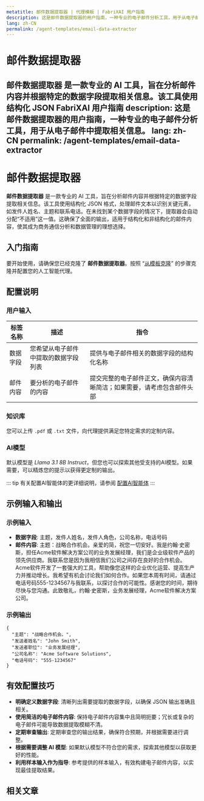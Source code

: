 ```yaml
---
metatitle: 邮件数据提取器 | 代理模板 | FabriXAI 用户指南
description: 这是邮件数据提取器的用户指南，一种专业的电子邮件分析工具，用于从电子邮件中提取相关信息。
lang: zh-CN
permalink: /agent-templates/email-data-extractor
---
```


# 邮件数据提取器

**邮件数据提取器** 是一款专业的 AI 工具，旨在分析邮件内容并根据特定的数据字段提取相关信息。该工具使用结构化 JSON FabriXAI 用户指南
description: 这是邮件数据提取器的用户指南，一种专业的电子邮件分析工具，用于从电子邮件中提取相关信息。
lang: zh-CN
permalink: /agent-templates/email-data-extractor
---

# 邮件数据提取器

**邮件数据提取器** 是一款专业的 AI 工具，旨在分析邮件内容并根据特定的数据字段提取相关信息。该工具使用结构化 JSON 格式，处理邮件文本以识别关键元素，如发件人姓名、主题和联系电话。在未找到某个数据字段的情况下，提取器会自动分配“不适用”这一值。这确保了全面的输出，适用于结构化和非结构化的邮件内容，使其成为商务通信分析和数据管理的理想选择。

## 入门指南

要开始使用，请确保您已经克隆了 **邮件数据提取器**。按照 “[从模板克隆](/en-us/clone-from-template)” 的步骤克隆并配置您的人工智能代理。

## 配置说明

### 用户输入

| 标签名称   | 描述                                     | 指令                                              |
|------------|------------------------------------------|---------------------------------------------------|
| 数据字段   | 您希望从电子邮件中提取的数据字段列表      | 提供与电子邮件相关的数据字段的结构化名称          |
| 邮件内容   | 要分析的电子邮件的内容                    | 提交完整的电子邮件正文，确保内容清晰简洁；如果需要，请考虑包含邮件头部 |

### 知识库

您可以上传 `.pdf` 或 `.txt` 文件，向代理提供满足您特定需求的定制内容。

### AI模型

默认模型是 *Llama 3.1 8B Instruct*，但您也可以探索其他受支持的AI模型。如果需要，可以精炼您的提示以获得更定制的输出。

::: tip
有关配置AI智能体的更详细说明，请参阅 [配置AI智能体](/en-us/configuer-ai-agent/)
:::

## 示例输入和输出

### 示例输入

- **数据字段**: 主题，发件人姓名，发件人角色，公司名称，电话号码
- **邮件内容**: 主题：战略合作机会。亲爱的简，祝您一切安好。我是约翰·史密斯，担任Acme软件解决方案公司的业务发展经理，我们是企业级软件产品的领先供应商。我联系您是因为我相信我们公司之间存在良好的合作机会。Acme软件开发了一套强大的工具，帮助像您这样的企业优化运营、提高生产力并推动增长。我希望有机会讨论我们如何合作。如果您本周有时间，请通过电话号码555-1234567与我联系，以探讨合作的可能性。感谢您的时间，期待尽快与您沟通。此致敬礼，约翰·史密斯，业务发展经理，Acme软件解决方案公司。

### 示例输出

```
{
  "主题": "战略合作机会。",
  "发送者姓名": "John Smith",
  "发送者职位": "业务发展经理",
  "公司名称": "Acme Software Solutions",
  "电话号码": "555-1234567"
}
```

## 有效配置技巧

- **明确定义数据字段**: 清晰列出需要提取的数据字段，以确保 JSON 输出准确且相关。
- **使用简洁的电子邮件内容**: 保持电子邮件内容集中且简明扼要；冗长或复杂的电子邮件可能导致数据提取模糊不清。
- **定期审查输出**: 定期审查您的输出结果，确保符合预期，并根据需要进行调整。
- **根据需要调整 AI 模型**: 如果默认模型不符合您的需求，探索其他模型以获取更好的性能。
- **利用样本输入作为指导**: 参考提供的样本输入，有效构建电子邮件内容，以实现最佳提取结果。

## 相关文章

